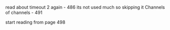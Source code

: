 read about timeout 2 again - 486
its not used much so skipping it Channels of channels - 491 

start reading from page 498

